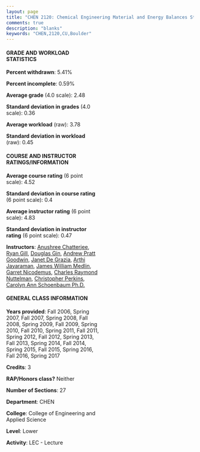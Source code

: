 ```yaml
---
layout: page
title: "CHEN 2120: Chemical Engineering Material and Energy Balances Statistics"
comments: true
description: "blanks"
keywords: "CHEN,2120,CU,Boulder"
---
```

<head>
<script src="https://ajax.googleapis.com/ajax/libs/jquery/2.1.3/jquery.min.js"></script>
<script src="https://dl.dropboxusercontent.com/s/pc42nxpaw1ea4o9/highcharts.js?dl=0"></script>
<!-- <script src="../assets/js/highcharts.js"></script> -->
<style type="text/css">@font-face {
	font-family: "Bebas Neue";
	src: url(https://www.filehosting.org/file/details/544349/BebasNeue Regular.otf) format("opentype");
	}
	h1.Bebas { 
		font-family: "Bebas Neue", Verdana, Tahoma;
	}
</style>
</head>
<body>
	<div id="container" style="float: right; width: 45%; height: 88%; margin-left: 2.5%; margin-right: 2.5%;"></div>
	<script language="JavaScript">
		$(document).ready(function() {
		var chart = {type: 'column'};
		var title = {text: 'Grade Distribution'};
		var xAxis = {categories: ['A','B','C','D','F'],crosshair: true};
		var yAxis = {min: 0,title: {text: 'Percentage'}};
		var tooltip = {headerFormat: '<center><b><span style="font-size:20px">{point.key}</span></b></center>',
		               pointFormat: '<td style="padding:0"><b>{point.y:.1f}%</b></td>',
		               footerFormat: '</table>',shared: true,useHTML: true};
		var plotOptions = {column: {pointPadding: 0.0,borderWidth: 0}};  
		var credits = {enabled: false};var series= [{name: 'Percent',data: [20.7,34.59,28.06,7.44,9.16,]}];
		var json = {};
		json.chart = chart;
		json.title = title;
		json.tooltip = tooltip;
		json.xAxis = xAxis;
		json.yAxis = yAxis;  
		json.series = series;
		json.plotOptions = plotOptions;  
		json.credits = credits;
		$('#container').highcharts(json);
	});
	</script>
</body>
			   
#### GRADE AND WORKLOAD STATISTICS

**Percent withdrawn**: 5.41%

**Percent incomplete**: 0.59%

**Average grade** (4.0 scale): 2.48

**Standard deviation in grades** (4.0 scale): 0.36

**Average workload** (raw): 3.78

**Standard deviation in workload** (raw): 0.45

#### COURSE AND INSTRUCTOR RATINGS/INFORMATION

**Average course rating** (6 point scale): 4.52

**Standard deviation in course rating** (6 point scale): 0.4

**Average instructor rating** (6 point scale): 4.83

**Standard deviation in instructor rating** (6 point scale): 0.47

**Instructors**: <a href='../../instructors/Anushree_Chatterjee'>Anushree Chatterjee</a>, <a href='../../instructors/Ryan_Gill'>Ryan Gill</a>, <a href='../../instructors/Douglas_Gin'>Douglas Gin</a>, <a href='../../instructors/Andrew_Pratt_Goodwin'>Andrew Pratt Goodwin</a>, <a href='../../instructors/Janet_De_Grazia'>Janet De Grazia</a>, <a href='../../instructors/Arthi_Jayaraman'>Arthi Jayaraman</a>, <a href='../../instructors/James_William_Medlin'>James William Medlin</a>, <a href='../../instructors/Garret_Nicodemus'>Garret Nicodemus</a>, <a href='../../instructors/Charles_Raymond_Nuttelman'>Charles Raymond Nuttelman</a>, <a href='../../instructors/Christopher_Perkins'>Christopher Perkins</a>, <a href='../../instructors/Carolyn_Ann_Schoenbaum_Ph.D.'>Carolyn Ann Schoenbaum Ph.D.</a>

#### GENERAL CLASS INFORMATION

**Years provided**: Fall 2006, Spring 2007, Fall 2007, Spring 2008, Fall 2008, Spring 2009, Fall 2009, Spring 2010, Fall 2010, Spring 2011, Fall 2011, Spring 2012, Fall 2012, Spring 2013, Fall 2013, Spring 2014, Fall 2014, Spring 2015, Fall 2015, Spring 2016, Fall 2016, Spring 2017

**Credits**: 3

**RAP/Honors class?** Neither

**Number of Sections**: 27

**Department**: CHEN

**College**: College of Engineering and Applied Science

**Level**: Lower

**Activity**: LEC - Lecture
